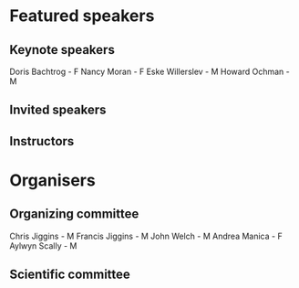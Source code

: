 # Featured speakers

## Keynote speakers
Doris Bachtrog - F
Nancy Moran - F
Eske Willerslev - M
Howard Ochman - M

## Invited speakers


## Instructors


# Organisers


## Organizing committee
Chris Jiggins - M
Francis Jiggins - M
John Welch - M
Andrea Manica - F
Aylwyn Scally - M

## Scientific committee
